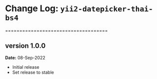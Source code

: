 # Change Log: `yii2-datepicker-thai-bs4`
====================================

## version 1.0.0

**Date:** 08-Sep-2022

- Initial release 
- Set release to stable
